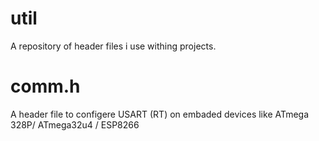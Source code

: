 # util
A repository of header files i use withing projects.

# comm.h
A header file to configere USART (RT) on embaded devices like ATmega 328P/ ATmega32u4 / ESP8266 
